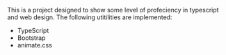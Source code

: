 

This is a project designed to show some level of profeciency in typescript and web design. The following utitilities are implemented:

- TypeScript
- Bootstrap
- animate.css